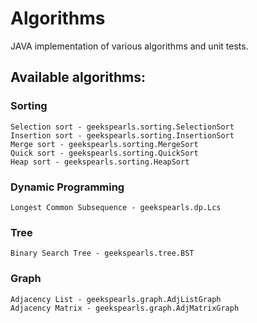 # Algorithms
JAVA implementation of various algorithms and unit tests.

## Available algorithms:
### Sorting
    Selection sort - geekspearls.sorting.SelectionSort
    Insertion sort - geekspearls.sorting.InsertionSort
    Merge sort - geekspearls.sorting.MergeSort
    Quick sort - geekspearls.sorting.QuickSort
    Heap sort - geekspearls.sorting.HeapSort

### Dynamic Programming
    Longest Common Subsequence - geekspearls.dp.Lcs
    
### Tree
    Binary Search Tree - geekspearls.tree.BST

### Graph
    Adjacency List - geekspearls.graph.AdjListGraph
    Adjacency Matrix - geekspearls.graph.AdjMatrixGraph
    
